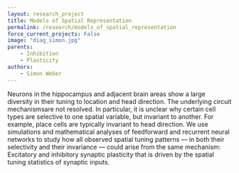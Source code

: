 ```yaml
---
layout: research_project
title: Models of Spatial Representation
permalink: /research/models_of_spatial_representation
force_current_projects: False
image: "diag_simon.jpg"
parents:
    - Inhibition
    - Plasticity
authors:
    - Simon Weber
---
```

Neurons  in  the  hippocampus  and  adjacent  brain  areas  show  a  large  diversity  in  their  tuning  to  location  and  head  direction.  The  underlying  circuit  mechanismsare  not  resolved.  In  particular,  it  is  unclear  why  certain  cell  types  are  selective  to  one  spatial  variable,  but  invariant  to  another.  For  example,  place  cells  are  typically  invariant  to  head  direction.  We  use  simulations  and  mathematical  analyses  of  feedforward  and  recurrent  neural  networks  to  study  how  all  observed  spatial  tuning  patterns  —  in  both  their  selectivity  and  their  invariance  —  could  arise  from  the  same  mechanism:  Excitatory  and  inhibitory  synaptic  plasticity  that  is  driven  by  the  spatial  tuning  statistics  of  synaptic  inputs.
